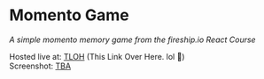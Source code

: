 # Momento Game

*A simple momento memory game from the fireship.io React Course*

Hosted live at: [TLOH](https://momento-game.web.app/) (This Link Over Here. lol 🤣)  
Screenshot: [TBA]()